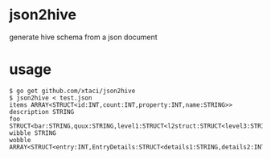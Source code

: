 # json2hive
generate hive schema from a json document

# usage
```
$ go get github.com/xtaci/json2hive
$ json2hive < test.json
items ARRAY<STRUCT<id:INT,count:INT,property:INT,name:STRING>>
description STRING
foo STRUCT<bar:STRING,quux:STRING,level1:STRUCT<l2struct:STRUCT<level3:STRING>,l2string:STRING>>
wibble STRING
wobble ARRAY<STRUCT<entry:INT,EntryDetails:STRUCT<details1:STRING,details2:INT>>>
```
